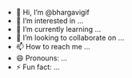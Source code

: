 - 👋 Hi, I’m @bhargavigif
- 👀 I’m interested in ...
- 🌱 I’m currently learning ...
- 💞️ I’m looking to collaborate on ...
- 📫 How to reach me ...
- 😄 Pronouns: ...
- ⚡ Fun fact: ...

<!---
bhargavigif/bhargavigif is a ✨ special ✨ repository because its `README.md` (this file) appears on your GitHub profile.
You can click the Preview link to take a look at your changes.
--->
